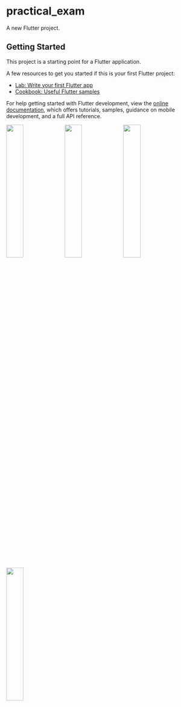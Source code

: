 # practical_exam

A new Flutter project.

## Getting Started

This project is a starting point for a Flutter application.

A few resources to get you started if this is your first Flutter project:

- [Lab: Write your first Flutter app](https://docs.flutter.dev/get-started/codelab)
- [Cookbook: Useful Flutter samples](https://docs.flutter.dev/cookbook)

For help getting started with Flutter development, view the
[online documentation](https://docs.flutter.dev/), which offers tutorials,
samples, guidance on mobile development, and a full API reference.
<p>
<img src= "https://user-images.githubusercontent.com/116253518/233925148-4e98b956-c832-401e-8692-7fe41566580a.png" height = "30%" width = "30%">
<img src= "https://user-images.githubusercontent.com/116253518/233925162-c734ce82-9417-46c1-bd0a-6cc3efdb323b.png" height = "30%" width = "30%">
<img src= "https://user-images.githubusercontent.com/116253518/233925169-b7832a0f-7322-443e-b019-11374028d05d.png" height = "30%" width = "30%">
<img src= "https://user-images.githubusercontent.com/116253518/233925173-03eae135-1ea5-4d44-b56f-aefd81a820ca.png" height = "30%" width = "30%">
</p>

